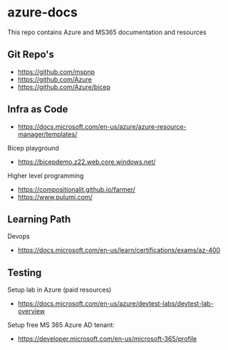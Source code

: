 # azure-docs

This repo contains Azure and MS365 documentation and resources


## Git Repo's  
- https://github.com/mspnp
- https://github.com/Azure
- https://github.com/Azure/bicep


## Infra as Code
- https://docs.microsoft.com/en-us/azure/azure-resource-manager/templates/

Bicep playground
- https://bicepdemo.z22.web.core.windows.net/

Higher level programming
- https://compositionalit.github.io/farmer/
- https://www.pulumi.com/

## Learning Path
Devops
- https://docs.microsoft.com/en-us/learn/certifications/exams/az-400


## Testing

Setup lab in Azure (paid resources)
- https://docs.microsoft.com/en-us/azure/devtest-labs/devtest-lab-overview

Setup free MS 365 Azure AD tenant:
- https://developer.microsoft.com/en-us/microsoft-365/profile